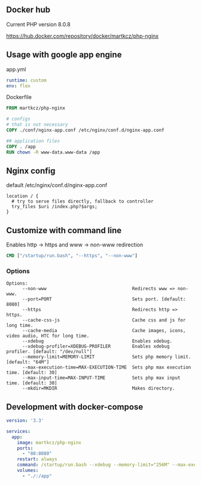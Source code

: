 ## Docker hub

Current PHP version 8.0.8

https://hub.docker.com/repository/docker/martkcz/php-nginx

## Usage with google app engine

app.yml
```yaml
runtime: custom
env: flex
```

Dockerfile
```dockerfile
FROM martkcz/php-nginx

# configs
# that is not necessary
COPY ./conf/nginx-app.conf /etc/nginx/conf.d/nginx-app.conf

## application files
COPY . /app
RUN chown -R www-data.www-data /app
```

## Nginx config
default /etc/nginx/conf.d/nginx-app.conf

```apacheconf
location / {
  # try to serve files directly, fallback to controller
  try_files $uri /index.php?$args;
}
```

## Customize with command line
Enables http -> https and www -> non-www redirection
```dockerfile
CMD ["/startup/run.bash", "--https", "--non-www"]
```

### Options

```
Options:
      --non-www                                Redirects www => non-www.
      --port=PORT                              Sets port. [default: 8080]
      --https                                  Redirects http => https.
      --cache-css-js                           Cache css and js for long time.
      --cache-media                            Cache images, icons, video audio, HTC for long time.
      --xdebug                                 Enables xdebug.
      --xdebug-profiler=XDEBUG-PROFILER        Enables xdebug profiler. [default: "/dev/null"]
      --memory-limit=MEMORY-LIMIT              Sets php memory limit. [default: "64M"]
      --max-execution-time=MAX-EXECUTION-TIME  Sets php max execution time. [default: 30]
      --max-input-time=MAX-INPUT-TIME          Sets php max input time. [default: 30]
      --mkdir=MKDIR                            Makes directory.
```

## Development with docker-compose

```yaml
version: '3.3'

services:
  app:
    image: martkcz/php-nginx
    ports:
      - "80:8080"
    restart: always
    command: /startup/run.bash --xdebug --memory-limit="256M" --max-execution-time="60" --mkdir="/app/var/log" --mkdir="/app/var/tmp"
    volumes:
      - "./:/app"
```
